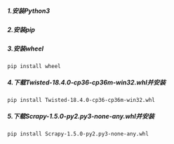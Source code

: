 ##### 1.安装Python3

##### 2.安装pip

##### 3.安装wheel

```
pip install wheel
```

##### 4.下载Twisted-18.4.0-cp36-cp36m-win32.whl并安装

```
pip install Twisted-18.4.0-cp36-cp36m-win32.whl
```

##### 5.下载Scrapy-1.5.0-py2.py3-none-any.whl并安装

```
pip install Scrapy-1.5.0-py2.py3-none-any.whl
```



